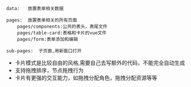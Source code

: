 

```vue
data:	放置表单相关数据

pages:	放置表单相关的所有页面
	pages/components:公共的表头，表尾文件
	pages/table-card:表格和卡片的vue文件
	pages/form:表单添加和编辑

sub-pages:	子页面,用新窗口打开
```

- 卡片模式是比较自由的风格,需要自己去写额外的代码，不能完全自动生成
- 支持拖拽排序，节点拖拽行为
- 卡片有更强的交互能力，如拖拽分配角色，拖拽分配资源等等




